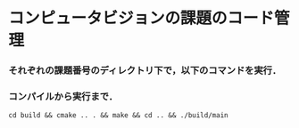 # コンピュータビジョンの課題のコード管理

### それぞれの課題番号のディレクトリ下で，以下のコマンドを実行．
### コンパイルから実行まで．

```
cd build && cmake .. . && make && cd .. && ./build/main
```
